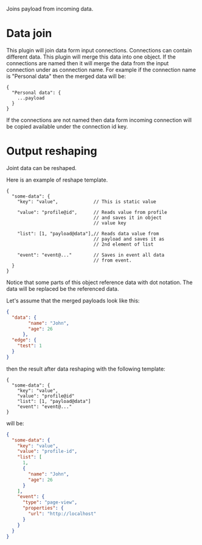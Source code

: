 Joins payload from incoming data.

# Data join

This plugin will join data form input connections. Connections can contain different data. This plugin will merge this data into one object. 
If the connections are named then it will merge the data from the input connection under as connection name. 
For example if the connection name is "Personal data" then the merged data will be:

```
{
  "Personal data": {
    ...payload
  }
}
```

If the connections are not named then data form incoming connection will be copied available under the connection id
key. 

# Output reshaping

Joint data can be reshaped. 

Here is an example of reshape template.

```
{
  "some-data": {
    "key": "value",             // This is static value
    
    "value": "profile@id",      // Reads value from profile 
                                // and saves it in object 
                                // value key
                                
    "list": [1, "payload@data"],// Reads data value from 
                                // payload and saves it as 
                                // 2nd element of list
                                
    "event": "event@..."        // Saves in event all data 
                                // from event.
  }
}
```

Notice that some parts of this object reference data with dot notation. The data will be replaced be
the referenced data.

Let's assume that the merged payloads look like this:

```json
{
  "data": {
        "name": "John",
        "age": 26
      },
  "edge": {
    "test": 1
  }
}
```

then the result after data reshaping with the following template:

```
{
  "some-data": {
    "key": "value",
    "value": "profile@id"  
    "list": [1, "payload@data"] 
    "event": "event@..."
}
```

will be:

```json
{
  "some-data": {
    "key": "value",
    "value": "profile-id",
    "list": [
      1,
      {
        "name": "John",
        "age": 26
      }
    ],
    "event": {
      "type": "page-view",
      "properties": {
        "url": "http://localhost"
      }
    }
  }
}
```
